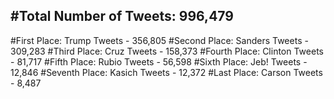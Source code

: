 #Total Number of Tweets: 996,479 
---
#First Place: Trump Tweets - 356,805
#Second Place: Sanders Tweets - 309,283
#Third Place: Cruz Tweets - 158,373
#Fourth Place: Clinton Tweets - 81,717
#Fifth Place: Rubio Tweets - 56,598
#Sixth Place: Jeb! Tweets - 12,846
#Seventh Place: Kasich Tweets - 12,372
#Last Place: Carson Tweets - 8,487
